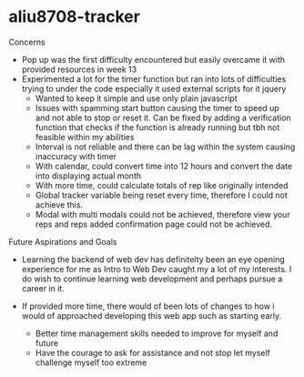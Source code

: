 # aliu8708-tracker

Concerns
- Pop up was the first difficulty encountered but easily overcame it with provided resources in week 13
- Experimented a lot for the timer function but ran into lots of difficulties trying to under the code especially it used external scripts for it jquery 
    -  Wanted to keep it simple and use only plain javascript
	- Issues with spamming start button causing the timer to speed up and not able to stop or reset it. Can be fixed by adding a verification function that checks if the function is already running but tbh not feasible within my abilities
	- Interval is not reliable and there can be lag within the system causing inaccuracy with timer
	- With calendar, could convert time into 12 hours and convert the date into displaying actual month
	- With more time, could calculate totals of rep like originally intended
	- Global tracker variable being reset every time, therefore I could not achieve this.
    - Modal with multi modals could not be achieved, therefore view your reps and reps added confirmation page could not be achieved.

Future Aspirations and Goals
- Learning the backend of web dev has definitelty been an eye opening experience for me as Intro to Web Dev caught my a lot of my interests. I do wish to continue learning web development and perhaps pursue a career in it.

- If provided more time, there would of been lots of changes to how i would of approached developing this web app such as starting early.
     - Better time management skills needed to improve for myself and future
     - Have the courage to ask for assistance and not stop let myself challenge myself too extreme